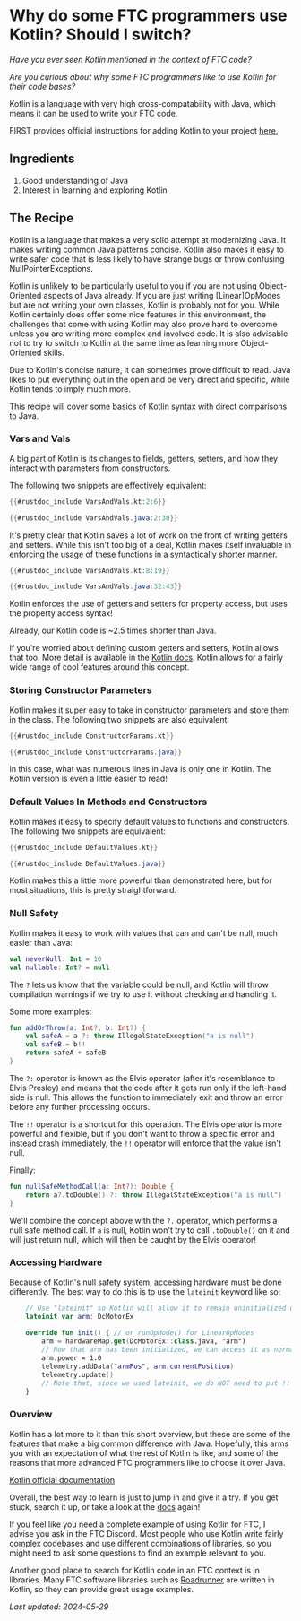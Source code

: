 # Why do some FTC programmers use Kotlin? Should I switch?

*Have you ever seen Kotlin mentioned in the context of FTC code?*

*Are you curious about why some FTC programmers like to use Kotlin for their code bases?*

Kotlin is a language with very high cross-compatability with Java, which means it can be used to write your FTC code.

FIRST provides official instructions
for adding Kotlin to your project [here.](https://ftc-docs.firstinspires.org/en/latest/programming_resources/shared/installing_kotlin/Installing-Kotlin.html)

## Ingredients

1. Good understanding of Java
2. Interest in learning and exploring Kotlin

## The Recipe

Kotlin is a language that makes a very solid attempt at modernizing Java. 
It makes writing common Java patterns concise. 
Kotlin also makes it easy to write safer code that is less likely to have strange bugs or throw confusing NullPointerExceptions.

Kotlin is unlikely to be particularly useful to you if you are not using Object-Oriented aspects of Java already.
If you are just writing \[Linear\]OpModes but are not writing your own classes, Kotlin is probably not for you. 
While Kotlin certainly does offer some nice features in this environment, the challenges that come with using Kotlin may also prove hard to overcome unless you are writing more complex and involved code. 
It is also advisable not to try to switch to Kotlin at the same time as learning more Object-Oriented skills.

Due to Kotlin's concise nature, it can sometimes prove difficult to read. 
Java likes to put everything out in the open and be very direct and specific, while Kotlin tends to imply much more.

This recipe will cover some basics of Kotlin syntax with direct comparisons to Java.

### Vars and Vals

A big part of Kotlin is its changes to fields, getters, setters, and how they interact with parameters from constructors.

The following two snippets are effectively equivalent:

```kt
{{#rustdoc_include VarsAndVals.kt:2:6}}
```

```java
{{#rustdoc_include VarsAndVals.java:2:30}}
```
It's pretty clear that Kotlin saves a lot of work on the front of writing getters and setters. 
While this isn't too big of a deal, Kotlin makes itself invaluable in enforcing the usage of these functions in a syntactically shorter manner.

```kt
{{#rustdoc_include VarsAndVals.kt:8:19}}
```

```java
{{#rustdoc_include VarsAndVals.java:32:43}}
```

Kotlin enforces the use of getters and setters for property access, but uses the property access syntax!

Already, our Kotlin code is ~2.5 times shorter than Java.

If you're worried about defining custom getters and setters, Kotlin allows that too.
More detail is available in the [Kotlin docs](https://kotlinlang.org/docs/properties.html#getters-and-setters).
Kotlin allows for a fairly wide range of cool features around this concept.

### Storing Constructor Parameters

Kotlin makes it super easy to take in constructor parameters and store them in the class. 
The following two snippets are also equivalent:

```kt
{{#rustdoc_include ConstructorParams.kt}}
```

```java
{{#rustdoc_include ConstructorParams.java}}
```

In this case, what was numerous lines in Java is only one in Kotlin. 
The Kotlin version is even a little easier to read!

### Default Values In Methods and Constructors

Kotlin makes it easy to specify default values to functions and constructors.
The following two snippets are equivalent:

```kt
{{#rustdoc_include DefaultValues.kt}}
```

```java
{{#rustdoc_include DefaultValues.java}}
```

Kotlin makes this a little more powerful than demonstrated here, but for most situations, this is pretty straightforward.

### Null Safety

Kotlin makes it easy to work with values that can and can't be null, much easier than Java:

```kt
val neverNull: Int = 10
val nullable: Int? = null
```
The `?` lets us know that the variable could be null, and Kotlin will throw compilation warnings if we try to use it without checking and handling it.

Some more examples:

```kt
fun addOrThrow(a: Int?, b: Int?) {
    val safeA = a ?: throw IllegalStateException("a is null")
    val safeB = b!!
    return safeA + safeB
}
```

The `?:` operator is known as the Elvis operator (after it's resemblance to Elvis Presley) and means that the code after it gets run only if the left-hand side is null.
This allows the function to immediately exit and throw an error before any further processing occurs.

The `!!` operator is a shortcut for this operation. 
The Elvis operator is more powerful and flexible, but if you don't want to throw a specific error and instead crash immediately, the `!!` operator will enforce that the value isn't null.

Finally:

```kt
fun nullSafeMethodCall(a: Int?): Double {
    return a?.toDouble() ?: throw IllegalStateException("a is null")
}
```

We'll combine the concept above with the `?.` operator, which performs a null safe method call. 
If `a` is null, Kotlin won't try to call `.toDouble()` on it and will just return null,
which will then be caught by the Elvis operator!

### Accessing Hardware
Because of Kotlin's null safety system, accessing hardware must be done differently.
The best way to do this is to use the `lateinit` keyword like so:

```kt
    // Use "lateinit" so Kotlin will allow it to remain uninitialized until init, without being null.
    lateinit var arm: DcMotorEx
    
    override fun init() { // or runOpMode() for LinearOpModes
        arm = hardwareMap.get(DcMotorEx::class.java, "arm")
        // Now that arm has been initialized, we can access it as normal:
        arm.power = 1.0
        telemetry.addData("armPos", arm.currentPosition)
        telemetry.update()
        // Note that, since we used lateinit, we do NOT need to put !! after arm to assert that it is not null
    }
```

### Overview

Kotlin has a lot more to it than this short overview, but these are some of the features that make a big common difference with Java.
Hopefully, this arms you with an expectation of what the rest of Kotlin is like, and some of the reasons that more advanced FTC programmers like to choose it over Java.

[Kotlin official documentation](https://kotlinlang.org/docs/home.html)

Overall, the best way to learn is just to jump in and give it a try. 
If you get stuck, search it up, or take a look at the [docs](https://kotlinlang.org/docs/home.html) again!

If you feel like you need a complete example of using Kotlin for FTC, I advise you ask in the FTC Discord. 
Most people who use Kotlin write fairly complex codebases and use different combinations of libraries, so you might need to ask some questions to find an example relevant to you.

Another good place to search for Kotlin code in an FTC context is in libraries. 
Many FTC software libraries such as [Roadrunner](https://github.com/acmerobotics/road-runner) are written in Kotlin, so they can provide great usage examples. 


*Last updated: 2024-05-29*
